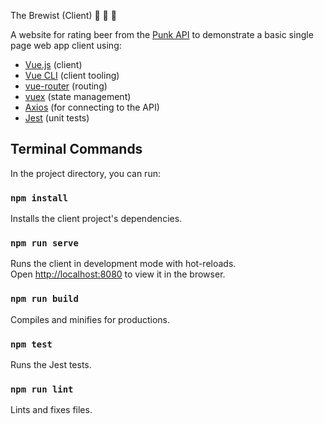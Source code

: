The Brewist (Client) 🍺 📝 🍻

A website for rating beer from the [Punk API](https://punkapi.com/documentation/v2) to demonstrate a basic single page web app client using:

- [Vue.js](https://vuejs.org/) (client)
- [Vue CLI](https://cli.vuejs.org) (client tooling)
- [vue-router](https://router.vuejs.org/) (routing)
- [vuex](https://vuex.vuejs.org/) (state management)
- [Axios](https://www.axios.com/) (for connecting to the API)
- [Jest](https://jestjs.io/) (unit tests)

## Terminal Commands

In the project directory, you can run:

### `npm install`

Installs the client project's dependencies.

### `npm run serve`

Runs the client in development mode with hot-reloads.<br>
Open [http://localhost:8080](http://localhost:8080) to view it in the browser.

### `npm run build`

Compiles and minifies for productions.

### `npm test`

Runs the Jest tests.

### `npm run lint`

Lints and fixes files.
